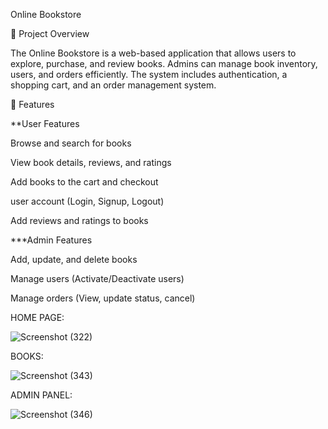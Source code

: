 Online Bookstore

📌 Project Overview

The Online Bookstore is a web-based application that allows users to explore, purchase, and review books. Admins can manage book inventory, users, and orders efficiently.
The system includes authentication, a shopping cart, and an order management system.


🚀 Features

**User Features

Browse and search for books

View book details, reviews, and ratings

Add books to the cart and checkout

 user account (Login, Signup, Logout)

Add reviews and ratings to books

***Admin Features

Add, update, and delete books

Manage users (Activate/Deactivate users)

Manage orders (View, update status, cancel)


HOME PAGE:


![Screenshot (322)](https://github.com/user-attachments/assets/81abd427-ac28-474b-8ef9-d2833e5a50c4)



BOOKS:

![Screenshot (343)](https://github.com/user-attachments/assets/d8122602-4364-49a2-8149-f8bbd233791b)



ADMIN PANEL:

![Screenshot (346)](https://github.com/user-attachments/assets/7be80027-a5f4-4991-8e45-734edd69cb6a)



